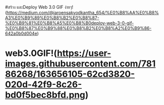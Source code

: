 #สร้าง และDeploy Web 3.0 GIF ง่ายๆ!(https://medium.com/@jaroensakyodkantha_654/%E0%B8%AA%E0%B8%A3%E0%B9%89%E0%B8%B2%E0%B8%87-%E0%B9%81%E0%B8%A5%E0%B8%B0deploy-web-3-0-gif-%E0%B8%87%E0%B9%88%E0%B8%B2%E0%B8%A2%E0%B9%86-642a0b0d004e)
# web3.0GIF!(https://user-images.githubusercontent.com/78186268/163656105-62cd3820-020d-42f9-8c26-bd0f5bec8bfd.png)
